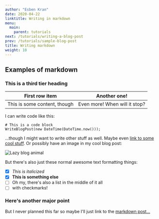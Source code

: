 ```yaml
---
author: "Esben Kran"
date: 2020-04-22
linktitle: Writing in markdown
menu:
  main:
    parent: tutorials
next: /tutorials/writing-a-blog-post
prev: /tutorials/sample-blog-post
title: Writing markdown
weight: 10
---
```



## Examples of markdown
### This is a third tier heading
First row item | Another one!
---------------|---------------
This is some content, though | Even more! When will it stop?

I can write code like this:
``` 
# This is a code block
WriteBlogPost(new DateTime(DateTime.now()));
```
...though I might want to write other stuff as well. Maybe even [link to some cool stuff](https://github.com/AUcogseers/CogSite/tree/master/content). Or possibly have an image in my cool blog post:

![Lazy blog animal](https://lh3.googleusercontent.com/proxy/BOtnst7Dg40zc6JRJtE_UwSVnA8qjGE1nBtH16I1nnBLUTkntpZkq-gTO1l3RSJwnY9rYtYWu1P21_tHnqnkFUKY7_whPwU4K3wTjZNiDH8v6ynMswtM4hUN0bay3RlUMLtCniSuruc2E4UjNwN2qkFvp35T2WPrIvO67bY)

But there's also just these normal awesome text formatting things:
- [x] *This is italicized*
- [x] **This is something else**
- [ ] Oh my, there's also a list in the middle of it all
- [ ] with checkmarks!
### Here's another major point
But I never planned this far so maybe I'll just link to the [markdown post...](writing-in-markdown)